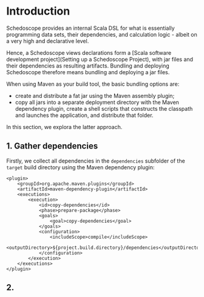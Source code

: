 # Introduction

Schedoscope provides an internal Scala DSL for what is essentially programming data sets, their dependencies, and calculation logic - albeit on a very high and declarative level. 

Hence, a Schedoscope views declarations form a [Scala software development project](Setting up a Schedoscope Project), with jar files and their dependencies as resulting artifacts. Bundling and deploying Schedoscope therefore means bundling and deploying a jar files.

When using Maven as your build tool, the basic bundling options are:
- create and distribute a fat jar using the Maven assembly plugin;
- copy all jars into a separate deployment directory with the Maven dependency plugin, create a shell scripts that constructs the classpath and launches the application, and distribute that folder.

In this section, we explora the latter approach. 

## 1. Gather dependencies

Firstly, we collect all dependencies in the `dependencies` subfolder of the `target` build directory using the Maven dependency plugin:

    <plugin>
        <groupId>org.apache.maven.plugins</groupId>
        <artifactId>maven-dependency-plugin</artifactId>
        <executions>
            <execution>
                <id>copy-dependencies</id>
                <phase>prepare-package</phase>
                <goals>
                    <goal>copy-dependencies</goal>
                </goals>
                <configuration>
                    <includeScope>compile</includeScope>
                    <outputDirectory>${project.build.directory}/dependencies</outputDirectory>
                </configuration>
            </execution>
        </executions>
    </plugin>

## 2. 